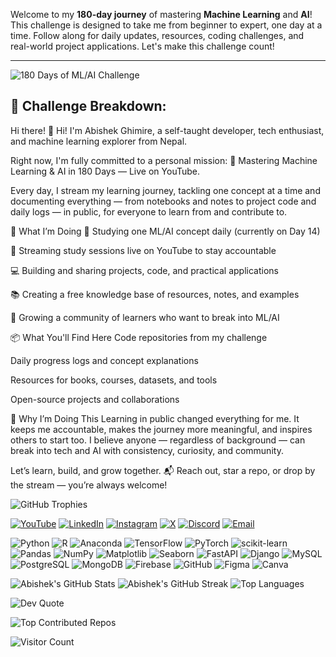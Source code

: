 Welcome to my **180-day journey** of mastering **Machine Learning** and **AI**! This challenge is designed to take me from beginner to expert, one day at a time. Follow along for daily updates, resources, coding challenges, and real-world project applications. Let's make this challenge count!

---

![180 Days of ML/AI Challenge](https://github.com/user-attachments/assets/95db4aa7-ad40-44ee-85fc-21b13eccadc3)

## 🎯 Challenge Breakdown:
Hi there! 👋
Hi! I'm Abishek Ghimire, a self-taught developer, tech enthusiast, and machine learning explorer from Nepal.

Right now, I'm fully committed to a personal mission:
🎯 Mastering Machine Learning & AI in 180 Days — Live on YouTube.

Every day, I stream my learning journey, tackling one concept at a time and documenting everything — from notebooks and notes to project code and daily logs — in public, for everyone to learn from and contribute to.

🚀 What I’m Doing
🧠 Studying one ML/AI concept daily (currently on Day 14)

🎥 Streaming study sessions live on YouTube to stay accountable

💻 Building and sharing projects, code, and practical applications

📚 Creating a free knowledge base of resources, notes, and examples

🌱 Growing a community of learners who want to break into ML/AI

📦 What You'll Find Here
Code repositories from my challenge

Daily progress logs and concept explanations

Resources for books, courses, datasets, and tools

Open-source projects and collaborations

🙌 Why I’m Doing This
Learning in public changed everything for me. It keeps me accountable, makes the journey more meaningful, and inspires others to start too.
I believe anyone — regardless of background — can break into tech and AI with consistency, curiosity, and community.

Let’s learn, build, and grow together.
📬 Reach out, star a repo, or drop by the stream — you’re always welcome!

![GitHub Trophies](https://github-profile-trophy.vercel.app/?username=Abishek-0777&theme=gruvbox&no-frame=true&margin-w=4)


[![YouTube](https://img.shields.io/badge/YouTube-%23FF0000.svg?logo=YouTube&logoColor=white)](https://youtube.com/@Abishek_0777)
[![LinkedIn](https://img.shields.io/badge/LinkedIn-%230077B5.svg?logo=linkedin&logoColor=white)](https://www.linkedin.com/in/abishek-ghimire-ab88072a7/)
[![Instagram](https://img.shields.io/badge/Instagram-%23E4405F.svg?logo=Instagram&logoColor=white)](https://instagram.com/abixshek0777)
[![X](https://img.shields.io/badge/X-black.svg?logo=X&logoColor=white)](https://x.com/Abishek_0808)
[![Discord](https://img.shields.io/badge/Discord-%237289DA.svg?logo=discord&logoColor=white)](https://discord.gg/54t5XsXf)
[![Email](https://img.shields.io/badge/Email-D14836?logo=gmail&logoColor=white)](mailto:technosoft0777@gmail.com)

![Python](https://img.shields.io/badge/Python-3670A0?style=for-the-badge&logo=python&logoColor=ffdd54)
![R](https://img.shields.io/badge/R-276DC3?style=for-the-badge&logo=r&logoColor=white)
![Anaconda](https://img.shields.io/badge/Anaconda-44A833?style=for-the-badge&logo=anaconda&logoColor=white)
![TensorFlow](https://img.shields.io/badge/TensorFlow-FF6F00?style=for-the-badge&logo=tensorflow&logoColor=white)
![PyTorch](https://img.shields.io/badge/PyTorch-EE4C2C?style=for-the-badge&logo=pytorch&logoColor=white)
![scikit-learn](https://img.shields.io/badge/scikit--learn-F7931E?style=for-the-badge&logo=scikit-learn&logoColor=white)
![Pandas](https://img.shields.io/badge/Pandas-150458?style=for-the-badge&logo=pandas&logoColor=white)
![NumPy](https://img.shields.io/badge/NumPy-013243?style=for-the-badge&logo=numpy&logoColor=white)
![Matplotlib](https://img.shields.io/badge/Matplotlib-ffffff?style=for-the-badge&logo=matplotlib&logoColor=black)
![Seaborn](https://img.shields.io/badge/Seaborn-3776AB?style=for-the-badge&logo=python&logoColor=white)
![FastAPI](https://img.shields.io/badge/FastAPI-005571?style=for-the-badge&logo=fastapi)
![Django](https://img.shields.io/badge/Django-092E20?style=for-the-badge&logo=django&logoColor=white)
![MySQL](https://img.shields.io/badge/MySQL-4479A1?style=for-the-badge&logo=mysql&logoColor=white)
![PostgreSQL](https://img.shields.io/badge/PostgreSQL-316192?style=for-the-badge&logo=postgresql&logoColor=white)
![MongoDB](https://img.shields.io/badge/MongoDB-4ea94b?style=for-the-badge&logo=mongodb&logoColor=white)
![Firebase](https://img.shields.io/badge/Firebase-FFCA28?style=for-the-badge&logo=firebase&logoColor=black)
![GitHub](https://img.shields.io/badge/GitHub-181717?style=for-the-badge&logo=github&logoColor=white)
![Figma](https://img.shields.io/badge/Figma-F24E1E?style=for-the-badge&logo=figma&logoColor=white)
![Canva](https://img.shields.io/badge/Canva-00C4CC?style=for-the-badge&logo=canva&logoColor=white)

![Abishek's GitHub Stats](https://github-readme-stats.vercel.app/api?username=Abishek-0777&show_icons=true&theme=radical)
![Abishek's GitHub Streak](https://github-readme-streak-stats.herokuapp.com/?user=Abishek-0777&theme=radical)
![Top Languages](https://github-readme-stats.vercel.app/api/top-langs/?username=Abishek-0777&layout=compact&theme=radical)

![Dev Quote](https://quotes-github-readme.vercel.app/api?type=horizontal&theme=radical)

![Top Contributed Repos](https://github-contributor-stats.vercel.app/api?username=Abishek-0777&limit=5&theme=dark&combine_all_yearly_contributions=true)

![Visitor Count](https://visitcount.itsvg.in/api?id=Abishek-0777&icon=6&color=0)




